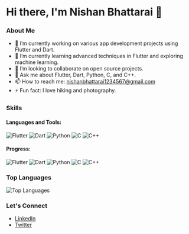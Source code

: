 # Hi there, I'm Nishan Bhattarai 👋

### About Me
- 🔭 I’m currently working on various app development projects using Flutter and Dart.
- 🌱 I’m currently learning advanced techniques in Flutter and exploring machine learning.
- 👯 I’m looking to collaborate on open source projects.
- 💬 Ask me about Flutter, Dart, Python, C, and C++.
- 📫 How to reach me: [nishanbhattarai1234567@gmail.com](mailto:nishanbhattarai1234567@gmail.com)
- ⚡ Fun fact: I love hiking and photography.

### Skills

#### Languages and Tools:
![Flutter](https://img.shields.io/badge/Flutter-02569B?style=for-the-badge&logo=flutter&logoColor=white)
![Dart](https://img.shields.io/badge/Dart-0175C2?style=for-the-badge&logo=dart&logoColor=white)
![Python](https://img.shields.io/badge/Python-3776AB?style=for-the-badge&logo=python&logoColor=white)
![C](https://img.shields.io/badge/C-00599C?style=for-the-badge&logo=c&logoColor=white)
![C++](https://img.shields.io/badge/C++-00599C?style=for-the-badge&logo=cplusplus&logoColor=white)

#### Progress:
![Flutter](https://img.shields.io/badge/Flutter-80%25-brightgreen?style=for-the-badge&logo=flutter)
![Dart](https://img.shields.io/badge/Dart-70%25-brightgreen?style=for-the-badge&logo=dart)
![Python](https://img.shields.io/badge/Python-65%25-brightgreen?style=for-the-badge&logo=python)
![C](https://img.shields.io/badge/C-75%25-brightgreen?style=for-the-badge&logo=c)
![C++](https://img.shields.io/badge/C++-65%25-brightgreen?style=for-the-badge&logo=cplusplus)

### Top Languages
![Top Languages](https://github-readme-stats.vercel.app/api/top-langs/?username=Nishanbhattarai498&layout=compact&theme=radical)

### Let's Connect
- [LinkedIn](https://www.linkedin.com/in/nishan-bhattarai-8baa50287?lipi=urn%3Ali%3Apage%3Ad_flagship3_profile_view_base_contact_details%3BDLOlIXnWQuqTwyH57Kij%2BA%3D%3D)
- [Twitter](https://twitter.com/Nishanbhattarai498)
